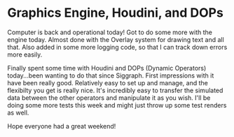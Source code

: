 # Graphics Engine, Houdini, and DOPs

Computer is back and operational today! Got to do some more with the engine today. Almost done with the Overlay system for drawing text and all that. Also added in some more logging code, so that I can track down errors more easily.

Finally spent some time with Houdini and DOPs (Dynamic Operators) today...been wanting to do that since Siggraph. First impressions with it have been really good. Relatively easy to set up and manage, and the flexibilty you get is really nice. It's incredibly easy to transfer the simulated data between the other operators and manipulate it as you wish. I'll be doing some more tests this week and might just throw up some test renders as well.

Hope everyone had a great weekend!
